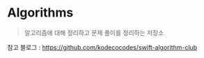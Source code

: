 # Algorithms
> 알고리즘에 대해 정리하고 문제 풀이를 정리하는 저장소


참고 블로그 : https://github.com/kodecocodes/swift-algorithm-club